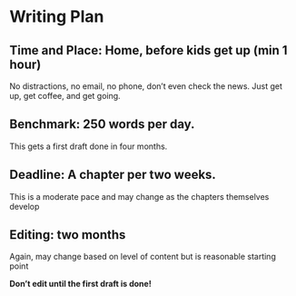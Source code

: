 # Writing Plan

## Time and Place: Home, before kids get up (min 1 hour)
No distractions, no email, no phone, don’t even check the news.  Just get up, get coffee, and get going.  
## Benchmark:  250 words per day.  
 This gets a first draft done in four months.
## Deadline: A chapter per two weeks.
This is a moderate pace and may change as the chapters themselves develop
## Editing: two months
Again, may change based on level of content but is reasonable starting point


**Don’t edit until the first draft is done!**